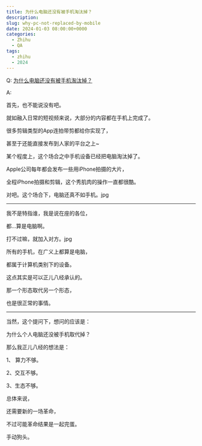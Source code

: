 ```yaml
---
title: 为什么电脑还没有被手机淘汰掉？
description:
slug: why-pc-not-replaced-by-mobile
date: 2024-01-03 08:00:00+0000
categories:
  - Zhihu
  - QA
tags:
  - zhihu
  - 2024
---
```


Q: [为什么电脑还没有被手机淘汰掉？](https://www.zhihu.com/question/579778692)

A:

首先，也不能说没有吧。

就如融入日常的短视频来说，大部分的内容都在手机上完成了。

很多剪辑类型的App连拍带剪都给你实现了，

甚至于还能直接发布到人家的平台之上~

某个程度上，这个场合之中手机设备已经把电脑淘汰掉了。

Apple公司每年都会发布一些用iPhone拍摄的大片，

全程iPhone拍摄和剪辑，这个秀肌肉的操作一直都很酷。

对吧。这个场合下，电脑还真不如手机。jpg

---

我不是特指谁，我是说在座的各位，

都...算是电脑啊。

打不过嘛，就加入对方。jpg

所有的手机，在广义上都算是电脑，

都属于计算机类别下的设备。

这点其实是可以正儿八经承认的。

那一个形态取代另一个形态，

也是很正常的事情。


---

当然，这个提问下，想问的应该是：

为什么个人电脑还没被手机取代掉？

那么我正儿八经的想法是：

1、 算力不够。

2、交互不够。

3、生态不够。

总体来说，

还需要新的一场革命，

不过可能革命结果是一起完蛋。

手动狗头。


